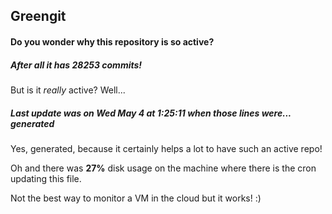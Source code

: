 ## Greengit

#### Do you wonder why this repository is so active?

##### After all it has 28253 commits!

But is it *really* active? Well...

##### Last update was on Wed May 4 at 1:25:11 when those lines were... generated

Yes, generated, because it certainly helps a lot to have such an active repo!

Oh and there was **27%** disk usage on the machine
where there is the cron updating this file.

Not the best way to monitor a VM in the cloud but it works! :)
